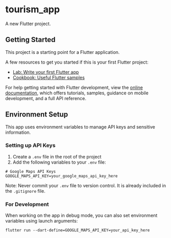 # tourism_app

A new Flutter project.

## Getting Started

This project is a starting point for a Flutter application.

A few resources to get you started if this is your first Flutter project:

- [Lab: Write your first Flutter app](https://docs.flutter.dev/get-started/codelab)
- [Cookbook: Useful Flutter samples](https://docs.flutter.dev/cookbook)

For help getting started with Flutter development, view the
[online documentation](https://docs.flutter.dev/), which offers tutorials,
samples, guidance on mobile development, and a full API reference.

## Environment Setup

This app uses environment variables to manage API keys and sensitive information.

### Setting up API Keys

1. Create a `.env` file in the root of the project
2. Add the following variables to your `.env` file:

```
# Google Maps API Keys
GOOGLE_MAPS_API_KEY=your_google_maps_api_key_here
```

Note: Never commit your `.env` file to version control. It is already included in the `.gitignore` file.

### For Development

When working on the app in debug mode, you can also set environment variables using launch arguments:

```
flutter run --dart-define=GOOGLE_MAPS_API_KEY=your_api_key_here
```
